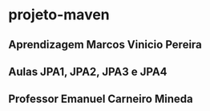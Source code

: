 # projeto-maven
## Aprendizagem Marcos Vinicio Pereira
## Aulas JPA1, JPA2, JPA3 e JPA4
## Professor Emanuel Carneiro Mineda